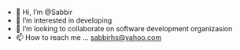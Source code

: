 - 👋 Hi, I’m @Sabbir
- 👀 I’m interested in developing
- 💞️ I’m looking to collaborate on software development organizasion
- 📫 How to reach me ... sabbirhs@yahoo.com

<!---
Sabbir/Sabbir is a ✨ special ✨ repository because its `README.md` (this file) appears on your GitHub profile.
You can click the Preview link to take a look at your changes.
--->
